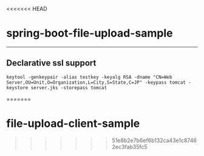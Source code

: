 <<<<<<< HEAD
# spring-boot-file-upload-sample

---

## Declarative ssl support

```
keytool -genkeypair -alias testkey -keyalg RSA -dname "CN=Web Server,OU=Unit,O=Organization,L=City,S=State,C=JP" -keypass tomcat -keystore server.jks -storepass tomcat
```
=======
# file-upload-client-sample
>>>>>>> 51e8b2e7b6ef6b132ca43e1c87462ec3fab35fc5

